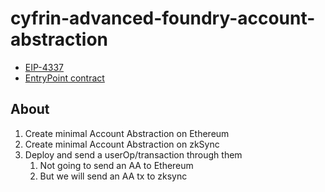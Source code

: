 # cyfrin-advanced-foundry-account-abstraction

- [EIP-4337](https://eips.ethereum.org/EIPS/eip-4337)
- [EntryPoint contract](https://etherscan.deth.net/address/0x0000000071727de22e5e9d8baf0edac6f37da032)

## About

1. Create minimal Account Abstraction on Ethereum
2. Create minimal Account Abstraction on zkSync
3. Deploy and send a userOp/transaction through them
    1. Not going to send an AA to Ethereum
    2. But we will send an AA tx to zksync
